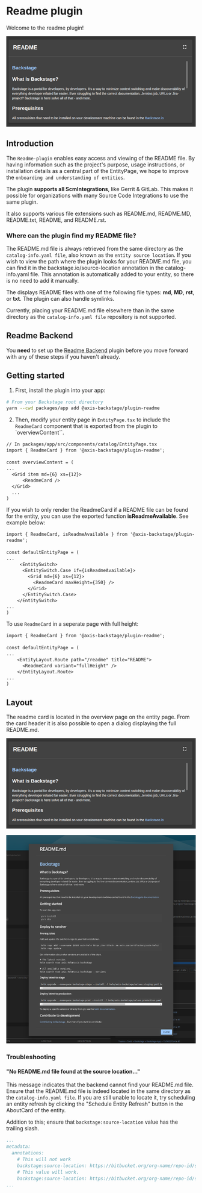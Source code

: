 # Readme plugin

Welcome to the readme plugin!

![readme-card](https://github.com/AxisCommunications/backstage-plugins/blob/main/plugins/readme/media/readme-card.png)

## Introduction

The `Readme-plugin` enables easy access and viewing of the README file. By having information such as the project's purpose, usage instructions, or installation details as a central part of the EntityPage, we hope to improve the `onboarding and understanding of entities`.

The plugin **supports all ScmIntegrations**, like Gerrit & GitLab. This makes it possible for organizations with many Source Code Integrations to use the same plugin.

It also supports various file extensions such as README.md, README.MD, README.txt, README, and README.rst.

### Where can the plugin find my README file?

The README.md file is always retrieved from the same directory as the `catalog-info.yaml file`, also known as the `entity source location`. If you wish to view the path where the plugin looks for your README.md file, you can find it in the backstage.io/source-location annotation in the catalog-info.yaml file. This annotation is automatically added to your entity, so there is no need to add it manually.

The displays README files with one of the following file types: **md**, **MD**, **rst**, or **txt**. The plugin can also handle symlinks.

Currently, placing your README.md file elsewhere than in the same directory as the `catalog-info.yaml file` repository is not supported.

## Readme Backend

You **need** to set up the [Readme Backend](https://github.com/AxisCommunications/backstage-plugins/blob/main/plugins/readme-backend) plugin before you move forward with any of these steps if you haven't already.

## Getting started

1. First, install the plugin into your app:

```bash
# From your Backstage root directory
yarn --cwd packages/app add @axis-backstage/plugin-readme
```

2. Then, modify your entity page in `EntityPage.tsx` to include the `ReadmeCard` component that is exported from the plugin to `overviewContent``.

```tsx
// In packages/app/src/components/catalog/EntityPage.tsx
import { ReadmeCard } from '@axis-backstage/plugin-readme';

const overviewContent = (
...
  <Grid item md={6} xs={12}>
      <ReadmeCard />
  </Grid>
  ...
)
```

If you wish to only render the ReadmeCard if a README file can be found for the entity, you can use the exported function **isReadmeAvailable**. See example below:

```tsx
import { ReadmeCard, isReadmeAvailable } from '@axis-backstage/plugin-readme';

const defaultEntityPage = (
...
     <EntitySwitch>
      <EntitySwitch.Case if={isReadmeAvailable}>
        <Grid md={6} xs={12}>
          <ReadmeCard maxHeight={350} />
        </Grid>
      </EntitySwitch.Case>
    </EntitySwitch>
...
)
```

To use `ReadmeCard` in a seperate page with full height:

```tsx
import { ReadmeCard } from '@axis-backstage/plugin-readme';

const defaultEntityPage = (
...
    <EntityLayout.Route path="/readme" title="README">
      <ReadmeCard variant="fullHeight" />
    </EntityLayout.Route>
...
)
```

## Layout

The readme card is located in the overview page on the entity page. From the card header it is also possible to open a dialog displaying the full README.md.

![readme-card](https://github.com/AxisCommunications/backstage-plugins/blob/main/plugins/readme/media/readme-card.png)

![readme-dialog](https://github.com/AxisCommunications/backstage-plugins/blob/main/plugins/readme/media/readme-dialog.png)

### Troubleshooting

#### "No README.md file found at the source location..."

This message indicates that the backend cannot find your README.md file. Ensure that the README.md file is indeed located in the same directory as the `catalog-info.yaml file`. If you are still unable to locate it, try scheduling an entity refresh by clicking the "Schedule Entity Refresh" button in the AboutCard of the entity.

Addition to this; ensure that `backstage:source-location` value has the trailing slash.

```yaml
...
metadata:
  annotations:
    # This will not work
    backstage:source-location: https://bitbucket.org/org-name/repo-id/src/master
    # This value will work.
    backstage:source-location: https://bitbucket.org/org-name/repo-id/src/master/
...
```
